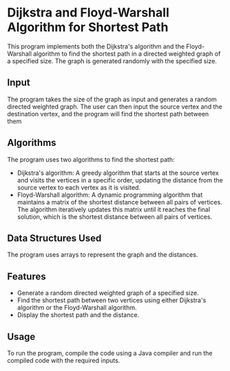 # Dijkstra and Floyd-Warshall Algorithm for Shortest Path

This program implements both the Dijkstra's algorithm and the Floyd-Warshall algorithm to find the shortest path in a directed weighted graph of a specified size. The graph is generated randomly with the specified size.

## Input

The program takes the size of the graph as input and generates a random directed weighted graph. The user can then input the source vertex and the destination vertex, and the program will find the shortest path between them

## Algorithms

The program uses two algorithms to find the shortest path:

- Dijkstra's algorithm: A greedy algorithm that starts at the source vertex and visits the vertices in a specific order, updating the distance from the source vertex to each vertex as it is visited.
- Floyd-Warshall algorithm: A dynamic programming algorithm that maintains a matrix of the shortest distance between all pairs of vertices. The algorithm iteratively updates this matrix until it reaches the final solution, which is the shortest distance between all pairs of vertices.

## Data Structures Used

The program uses arrays to represent the graph and the distances.

## Features

- Generate a random directed weighted graph of a specified size.
- Find the shortest path between two vertices using either Dijkstra's algorithm or the Floyd-Warshall algorithm.
- Display the shortest path and the distance.

## Usage

To run the program, compile the code using a Java compiler and run the compiled code with the required inputs.
